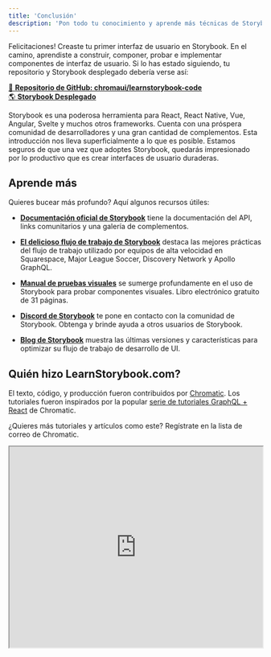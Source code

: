 ```yaml
---
title: 'Conclusión'
description: 'Pon todo tu conocimiento y aprende más técnicas de Storybook'
---
```


Felicitaciones! Creaste tu primer interfaz de usuario en Storybook. En el camino, aprendiste a construir, componer, probar e implementar componentes de interfaz de usuario. Si lo has estado siguiendo, tu repositorio y Storybook desplegado debería verse así:

[📕 **Repositorio de GitHub: chromaui/learnstorybook-code**](https://github.com/chromaui/learnstorybook-code/tree/vue)
<br/>
[🌎 **Storybook Desplegado**](https://clever-banach-415c03.netlify.app/)

Storybook es una poderosa herramienta para React, React Native, Vue, Angular, Svelte y muchos otros frameworks. Cuenta con una próspera comunidad de desarrolladores y una gran cantidad de complementos. Esta introducción nos lleva superficialmente a lo que es posible. Estamos seguros de que una vez que adoptes Storybook, quedarás impresionado por lo productivo que es crear interfaces de usuario duraderas.

## Aprende más

Quieres bucear más profundo? Aquí algunos recursos útiles:

- [**Documentación oficial de Storybook**](https://storybook.js.org/docs/react/get-started/introduction) tiene la documentación del API, links comunitarios y una galería de complementos.

- [**El delicioso flujo de trabajo de Storybook**](https://www.chromatic.com/blog/the-delightful-storybook-workflow) destaca las mejores prácticas del flujo de trabajo utilizado por equipos de alta velocidad en Squarespace, Major League Soccer, Discovery Network y Apollo GraphQL.

- [**Manual de pruebas visuales**](https://www.learnstorybook.com/visual-testing-handbook/) se sumerge profundamente en el uso de Storybook para probar componentes visuales. Libro electrónico gratuito de 31 páginas.

- [**Discord de Storybook**](https://discord.gg/UUt2PJb) te pone en contacto con la comunidad de Storybook. Obtenga y brinde ayuda a otros usuarios de Storybook.

- [**Blog de Storybook**](https://medium.com/storybookjs) muestra las últimas versiones y características para optimizar su flujo de trabajo de desarrollo de UI.

## Quién hizo LearnStorybook.com?

El texto, código, y producción fueron contribuidos por [Chromatic](https://www.chromatic.com/). Los tutoriales fueron inspirados por la popular [serie de tutoriales GraphQL + React](https://www.chromatic.com/blog/graphql-react-tutorial-part-1-6) de Chromatic.

¿Quieres más tutoriales y artículos como este? Regístrate en la lista de correo de Chromatic.

<iframe style="height:400px;width:100%;max-width:800px;margin:0px auto;" src="https://upscri.be/bface0?as_embed"></iframe>
